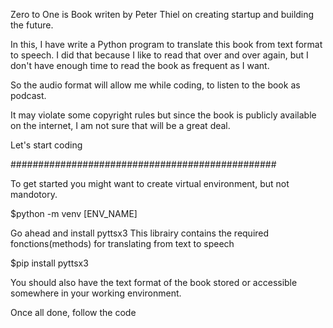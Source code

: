 Zero to One is Book writen by Peter Thiel on creating startup and building the future.

In this, I have write a Python program to translate this book from text format to speech. I did that because I like to read that over and over again, but I don't have enough time to read the book as frequent as I want. 

So the audio format will allow me while coding, to listen to the book as podcast. 

It may violate some copyright rules but since the book is publicly available on the internet, I am not sure that will be a great deal.

Let's start coding

################################################

To get started you might want to create virtual environment, but not mandotory.

$python -m venv [ENV_NAME]

Go ahead and install pyttsx3
This librairy contains the required fonctions(methods) for translating from text to speech

$pip install pyttsx3

You should also have the text format of the book stored or accessible somewhere in your working environment.

Once all done, follow the code